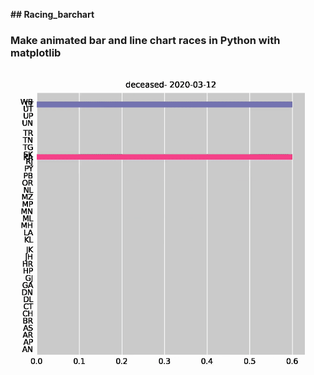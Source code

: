 **## Racing_barchart**

### Make animated bar and line chart races in Python with matplotlib

![](https://github.com/Venedah/racing_barchart/blob/main/racing.gif)
